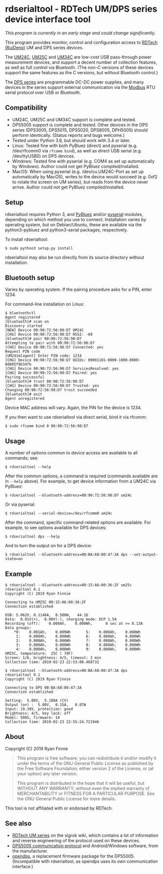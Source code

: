 # rdserialtool - RDTech UM/DPS series device interface tool

*This program is currently in an early stage and could change significantly.*

This program provides monitor, control and configuration access to [RDTech (RuiDeng)](https://rdtech.aliexpress.com/store/923042) UM and DPS series devices.

The [UM24C](https://www.aliexpress.com/item/RD-UM24-UM24C-for-APP-USB-2-0-LCD-Display-Voltmeter-ammeter-battery-charge-voltage-current/32845522857.html), [UM25C](https://www.aliexpress.com/store/product/RD-UM25-UM25C-for-APP-USB-2-0-Type-C-LCD-Voltmeter-ammeter-voltage-current-meter/923042_32855845265.html) and [UM34C](https://www.aliexpress.com/store/product/RD-UM34-UM34C-for-APP-USB-3-0-Type-C-DC-Voltmeter-ammeter-voltage-current-meter/923042_32880908871.html) are low-cost USB pass-through power measurement devices, and support a decent number of collection features, as well as full control via Bluetooth.  (The non-C versions of these devices support the same features as the C versions, but without Bluetooth control.)

The [DPS series](https://rdtech.aliexpress.com/store/923042) are programmable DC-DC power supplies, and many devices in the series support external communication via the [Modbus](https://en.wikipedia.org/wiki/Modbus) RTU serial protocol over USB or Bluetooth.

## Compatibility

 * UM24C, UM25C and UM34C support is complete and tested.
 * DPS5005 support is complete and tested.  Other devices in the DPS series (DPS3005, DPS5015, DPS5020, DPS8005, DPH5005) should perform identically.  (Status reports and bugs welcome.)
 * Tested under Python 3.6, but should work with 3.4 or later.
 * Linux: Tested fine with both PyBluez (direct) and pyserial (e.g. /dev/rfcomm0 via ```rfcomm bind```), as well as direct USB serial (e.g. /dev/ttyUSB0) on DPS devices.
 * Windows: Tested fine with pyserial (e.g. COM4 as set up automatically by Windows).  Author could not get PyBluez compiled/installed.
 * MacOS: When using pyserial (e.g. /dev/cu.UM24C-Port as set up automatically by MacOS), writes to the device would succeed (e.g. 0xf2 to rotate the screen on UM series), but reads from the device never arrive.  Author could not get PyBluez compiled/installed.

## Setup

rdserialtool requires Python 3, and [PyBluez](https://pypi.org/project/PyBluez/) and/or [pyserial](https://pypi.org/project/pyserial/) modules, depending on which method you use to connect.  Installation varies by operating system, but on Debian/Ubuntu, these are available via the python3-pybluez and python3-serial packages, respectively.

To install rdserialtool:

```
$ sudo python3 setup.py install
```

rdserialtool may also be run directly from its source directory without installation.

## Bluetooth setup

Varies by operating system.  If the pairing procedure asks for a PIN, enter 1234.

For command-line installation on Linux:

```
$ bluetoothctl
Agent registered
[bluetooth]# scan on
Discovery started
[NEW] Device 00:90:72:56:98:D7 UM24C
[CHG] Device 00:90:72:56:98:D7 RSSI: -60
[bluetooth]# pair 00:90:72:56:98:D7
Attempting to pair with 00:90:72:56:98:D7
[CHG] Device 00:90:72:56:98:D7 Connected: yes
Request PIN code
[UM241m[agent] Enter PIN code: 1234
[CHG] Device 00:90:72:56:98:D7 UUIDs: 00001101-0000-1000-8000-00805f9b34fb
[CHG] Device 00:90:72:56:98:D7 ServicesResolved: yes
[CHG] Device 00:90:72:56:98:D7 Paired: yes
Pairing successful
[bluetooth]# trust 00:90:72:56:98:D7
[CHG] Device 00:90:72:56:98:D7 Trusted: yes
Changing 00:90:72:56:98:D7 trust succeeded
[bluetooth]# exit
Agent unregistered
```

Device MAC address will vary.  Again, the PIN for the device is 1234.

If you then want to use rdserialtool via direct serial, bind it via rfcomm:

```
$ sudo rfcomm bind 0 00:90:72:56:98:D7
```

## Usage

A number of options common to device access are available to all commands; see:

```
$ rdserialtool --help
```

After the common options, a command is required (commands available are in ```--help``` above).  For example, to get device information from a UM24C via PyBluez:

```
$ rdserialtool --bluetooth-address=00:90:72:56:98:D7 um24c
```

Or via pyserial:

```
$ rdserialtool --serial-device=/dev/rfcomm0 um24c
```

After the command, specific command-related options are available.  For example, to see options available for DPS devices:

```
$ rdserialtool dps --help
```

And to turn the output on for a DPS device:

```
$ rdserialtool --bluetooth-address=00:BA:68:00:47:3A dps --set-output-state=on
```

## Example

```
$ rdserialtool --bluetooth-address=00:15:A6:00:36:2F um25c
rdserialtool 0.1
Copyright (C) 2019 Ryan Finnie

Connecting to UM25C 00:15:A6:00:36:2F
Connection established

USB: 5.062V, 0.1146A,  0.580W,   44.1Ω
Data:  0.01V(+),  0.00V(-), charging mode: DCP 1.5A
Recording (off):    0.000Ah,    0.000Wh,      0 sec at >= 0.13A
Data groups:
    *0:    0.001Ah,    0.009Wh       5:    0.000Ah,    0.000Wh
     1:    0.000Ah,    0.000Wh       6:    0.000Ah,    0.000Wh
     2:    0.000Ah,    0.000Wh       7:    0.000Ah,    0.000Wh
     3:    0.000Ah,    0.000Wh       8:    0.000Ah,    0.000Wh
     4:    0.000Ah,    0.000Wh       9:    0.000Ah,    0.000Wh
UM25C, temperature:  25C ( 78F)
Screen: 1/6, brightness: 4/5, timeout: 2 min
Collection time: 2019-02-23 22:53:08.468732
```

```
$ rdserialtool --bluetooth-address=00:BA:68:00:47:3A dps
rdserialtool 0.1
Copyright (C) 2019 Ryan Finnie

Connecting to DPS 00:BA:68:00:47:3A
Connection established

Setting:  5.00V,  5.100A (CV)
Output (on) :  5.00V,  0.15A,   0.07W
Input: 19.30V, protection: good
Brightness: 4/5, key lock: off
Model: 5005, firmware: 14
Collection time: 2019-02-23 22:55:24.721946
```

## About

Copyright (C) 2019 Ryan Finnie

> This program is free software; you can redistribute it and/or modify it under the terms of the GNU General Public License as published by the Free Software Foundation; either version 2 of the License, or (at your option) any later version.
>
> This program is distributed in the hope that it will be useful, but WITHOUT ANY WARRANTY; without even the implied warranty of MERCHANTABILITY or FITNESS FOR A PARTICULAR PURPOSE.  See the GNU General Public License for more details.

This tool is not affiliated with or endorsed by RDTech.

## See also

* [RDTech UM series](https://sigrok.org/wiki/RDTech_UM_series) on the sigrok wiki, which contains a lot of information and reverse engineering of the protocol used on these devices.
* [DPS5005 communication protocol](https://www.mediafire.com/folder/3iogirsx1s0vp/DPS_communication_upper_computer#napmdzd4qt2dt) and Android/Windows software, from the manufacturer.
* [opendps](https://github.com/kanflo/opendps), a replacement firmware package for the DPS5005.  (Incompatible with rdserialtool, as opendps uses its own communication interface.)
